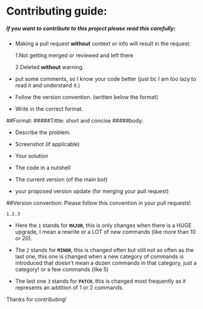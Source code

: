 # Contributing guide:

##### If you want to contribute to this project please read this carefully:

* Making a pull request **without** context or info will result in the request:

    1.Not getting merged or reviewed and left there
    
    2.Deleted **without** warning.
* put some comments, so I know your code better (just bc I am too lazy to read it and understand it.)

* Follow the version convention. (written below the format)

* Write in the correct format.

##Format:
#####Tittle: short and concise
#####body:
* Describe the problem.

* Screenshot (if applicable)

* Your solution

* The code in a nutshell

* The current version (of the main bot)

* your proposed version update (for merging your pull request)

##Version convention:
Please follow this convention in your pull requests!

`1.2.3`

* Here the `1` stands for **`MAJOR`**, this is only changes when there is a HUGE upgrade, I mean a rewrite or a LOT of new commands (like more than 10 or 20).

* The `2` stands for **`MINOR`**, this is changed often but still not as often as the last one, this one is changed when a new category of commands is introduced that doesn't mean a dozen commands in that category, just a category! or a few commands (like 5)

* The last one `3` stands for **`PATCH`**, this is changed most frequently as it represents an addition of 1 or 2 commands.

Thanks for contributing!